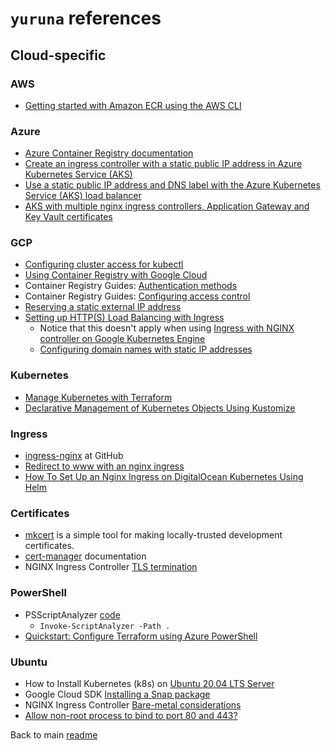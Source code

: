 # `yuruna` references

## Cloud-specific

### AWS

- [Getting started with Amazon ECR using the AWS CLI](https://docs.aws.amazon.com/AmazonECR/latest/userguide/getting-started-cli.html)

### Azure

- [Azure Container Registry documentation](https://docs.microsoft.com/en-us/azure/container-registry/)
- [Create an ingress controller with a static public IP address in Azure Kubernetes Service (AKS)](https://docs.microsoft.com/en-us/azure/aks/ingress-static-ip)
- [Use a static public IP address and DNS label with the Azure Kubernetes Service (AKS) load balancer](https://docs.microsoft.com/en-us/azure/aks/static-ip)
- [AKS with multiple nginx ingress controllers, Application Gateway and Key Vault certificates](https://blog.hjgraca.com/aks-with-multiple-nginx-ingress-controllers-application-gateway-and-key-vault-certificates)

### GCP

- [Configuring cluster access for kubectl](https://cloud.google.com/kubernetes-engine/docs/how-to/cluster-access-for-kubectl)
- [Using Container Registry with Google Cloud](https://cloud.google.com/container-registry/docs/using-with-google-cloud-platform)
- Container Registry Guides: [Authentication methods](https://cloud.google.com/container-registry/docs/advanced-authentication)
- Container Registry Guides: [Configuring access control](https://cloud.google.com/container-registry/docs/access-control)
- [Reserving a static external IP address](https://cloud.google.com/compute/docs/ip-addresses/reserve-static-external-ip-address#gcloud)
- [Setting up HTTP(S) Load Balancing with Ingress](https://cloud.google.com/kubernetes-engine/docs/tutorials/http-balancer)
  - Notice that this doesn't apply when using [Ingress with NGINX controller on Google Kubernetes Engine](https://cloud.google.com/community/tutorials/nginx-ingress-gke)
  - [Configuring domain names with static IP addresses](https://cloud.google.com/kubernetes-engine/docs/tutorials/configuring-domain-name-static-ip)

### Kubernetes

- [Manage Kubernetes with Terraform](https://learn.hashicorp.com/collections/terraform/kubernetes)
- [Declarative Management of Kubernetes Objects Using Kustomize](https://kubernetes.io/docs/tasks/manage-kubernetes-objects/kustomization/)

### Ingress

- [ingress-nginx](https://github.com/kubernetes/ingress-nginx/tree/master/charts/ingress-nginx) at GitHub
- [Redirect to www with an nginx ingress](https://www.informaticsmatters.com/blog/2020/06/03/redirecting-to-www.html)
- [How To Set Up an Nginx Ingress on DigitalOcean Kubernetes Using Helm](https://www.digitalocean.com/community/tutorials/how-to-set-up-an-nginx-ingress-on-digitalocean-kubernetes-using-helm)

### Certificates

- [mkcert](https://github.com/FiloSottile/mkcert) is a simple tool for making locally-trusted development certificates.
- [cert-manager](https://cert-manager.io/docs/installation/kubernetes/) documentation
- NGINX Ingress Controller [TLS termination](https://kubernetes.github.io/ingress-nginx/examples/tls-termination/)

### PowerShell

- PSScriptAnalyzer [code](https://github.com/PowerShell/PSScriptAnalyzer)
  - `Invoke-ScriptAnalyzer -Path .`
- [Quickstart: Configure Terraform using Azure PowerShell](https://docs.microsoft.com/en-us/azure/developer/terraform/get-started-powershell)

### Ubuntu

- How to Install Kubernetes (k8s) on [Ubuntu 20.04 LTS Server](https://www.linuxtechi.com/install-kubernetes-k8s-on-ubuntu-20-04/)
- Google Cloud SDK [Installing a Snap package](https://cloud.google.com/sdk/docs/downloads-snap)
- NGINX Ingress Controller [Bare-metal considerations](https://kubernetes.github.io/ingress-nginx/deploy/baremetal/)
- [Allow non-root process to bind to port 80 and 443?](https://superuser.com/questions/710253/allow-non-root-process-to-bind-to-port-80-and-443/892391#892391)

Back to main [readme](../README.md)
